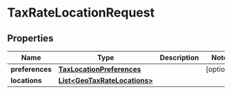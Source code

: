 
# TaxRateLocationRequest

## Properties
Name | Type | Description | Notes
------------ | ------------- | ------------- | -------------
**preferences** | [**TaxLocationPreferences**](TaxLocationPreferences.md) |  |  [optional]
**locations** | [**List&lt;GeoTaxRateLocations&gt;**](GeoTaxRateLocations.md) |  | 



